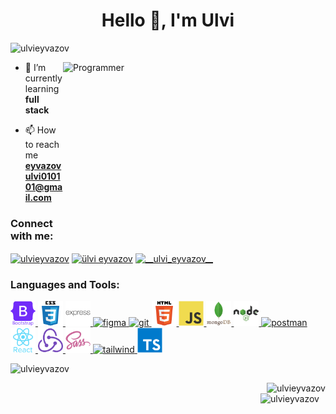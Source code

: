 <h1 align="center">Hello 👋, I'm Ulvi</h1>
<p align="left"> <img src="https://komarev.com/ghpvc/?username=ulvieyvazov&label=Profile%20views&color=0e75b6&style=flat" alt="ulvieyvazov" /> </p>
<img align="right"  alt="Programmer"  width="420" height="280"  src="https://media1.giphy.com/media/qgQUggAC3Pfv687qPC/giphy.gif?cid=6c09b9527gbh2346akupoz6e6w3jldnumw7y1u9r3mvboqfl&ep=v1_gifs_search&rid=giphy.gif&ct=g">


- 🌱 I’m currently learning **full stack**

- 📫 How to reach me **eyvazovulvi010101@gmail.com**

<h3 align="left">Connect with me:</h3>
<p align="left">
<a href="https://twitter.com/ulvieyvazov" target="blank"><img align="center"  src="https://raw.githubusercontent.com/rahuldkjain/github-profile-readme-generator/master/src/images/icons/Social/twitter.svg" alt="ulvieyvazov" height="30" width="40" /></a>
<a href="https://www.linkedin.com/feed/" target="blank"><img align="center" src="https://raw.githubusercontent.com/rahuldkjain/github-profile-readme-generator/master/src/images/icons/Social/linked-in-alt.svg" alt="ülvi̇ eyvazov" height="30" width="40" /></a>
<a href="https://instagram.com/__ulvi_eyvazov__" target="blank"><img align="center" src="https://raw.githubusercontent.com/rahuldkjain/github-profile-readme-generator/master/src/images/icons/Social/instagram.svg" alt="__ulvi_eyvazov__" height="30" width="40" /></a>
</p>

<h3 align="left">Languages and Tools:</h3>
<p align="left"> <a href="https://getbootstrap.com" target="_blank" rel="noreferrer"> <img src="https://raw.githubusercontent.com/devicons/devicon/master/icons/bootstrap/bootstrap-plain-wordmark.svg" alt="bootstrap" width="40" height="40"/> </a> <a href="https://www.w3schools.com/css/" target="_blank" rel="noreferrer"> <img src="https://raw.githubusercontent.com/devicons/devicon/master/icons/css3/css3-original-wordmark.svg" alt="css3" width="40" height="40"/> </a> <a href="https://expressjs.com" target="_blank" rel="noreferrer"> <img src="https://raw.githubusercontent.com/devicons/devicon/master/icons/express/express-original-wordmark.svg" alt="express" width="40" height="40"/> </a> <a href="https://www.figma.com/" target="_blank" rel="noreferrer"> <img src="https://www.vectorlogo.zone/logos/figma/figma-icon.svg" alt="figma" width="40" height="40"/> </a> <a href="https://git-scm.com/" target="_blank" rel="noreferrer"> <img src="https://www.vectorlogo.zone/logos/git-scm/git-scm-icon.svg" alt="git" width="40" height="40"/> </a> <a href="https://www.w3.org/html/" target="_blank" rel="noreferrer"> <img src="https://raw.githubusercontent.com/devicons/devicon/master/icons/html5/html5-original-wordmark.svg" alt="html5" width="40" height="40"/> </a> <a href="https://developer.mozilla.org/en-US/docs/Web/JavaScript" target="_blank" rel="noreferrer"> <img src="https://raw.githubusercontent.com/devicons/devicon/master/icons/javascript/javascript-original.svg" alt="javascript" width="40" height="40"/> </a> <a href="https://www.mongodb.com/" target="_blank" rel="noreferrer"> <img src="https://raw.githubusercontent.com/devicons/devicon/master/icons/mongodb/mongodb-original-wordmark.svg" alt="mongodb" width="40" height="40"/> </a> <a href="https://nodejs.org" target="_blank" rel="noreferrer"> <img src="https://raw.githubusercontent.com/devicons/devicon/master/icons/nodejs/nodejs-original-wordmark.svg" alt="nodejs" width="40" height="40"/> </a> <a href="https://postman.com" target="_blank" rel="noreferrer"> <img src="https://www.vectorlogo.zone/logos/getpostman/getpostman-icon.svg" alt="postman" width="40" height="40"/> </a> <a href="https://reactjs.org/" target="_blank" rel="noreferrer"> <img src="https://raw.githubusercontent.com/devicons/devicon/master/icons/react/react-original-wordmark.svg" alt="react" width="40" height="40"/> </a> <a href="https://redux.js.org" target="_blank" rel="noreferrer"> <img src="https://raw.githubusercontent.com/devicons/devicon/master/icons/redux/redux-original.svg" alt="redux" width="40" height="40"/> </a> <a href="https://sass-lang.com" target="_blank" rel="noreferrer"> <img src="https://raw.githubusercontent.com/devicons/devicon/master/icons/sass/sass-original.svg" alt="sass" width="40" height="40"/> </a> <a href="https://tailwindcss.com/" target="_blank" rel="noreferrer"> <img src="https://www.vectorlogo.zone/logos/tailwindcss/tailwindcss-icon.svg" alt="tailwind" width="40" height="40"/> </a> <a href="https://www.typescriptlang.org/" target="_blank" rel="noreferrer"> <img src="https://raw.githubusercontent.com/devicons/devicon/master/icons/typescript/typescript-original.svg" alt="typescript" width="40" height="40"/> </a> </p>

<p>&nbsp;<img align="left" width="400" height="225" src="https://github-readme-stats.vercel.app/api?username=ulvieyvazov&show_icons=true&locale=en" alt="ulvieyvazov" /></p>

<p><img align="right" src="https://github-readme-streak-stats.herokuapp.com/?user=ulvieyvazov&" alt="ulvieyvazov" /></p>

<p><img align="left" src="https://github-readme-stats.vercel.app/api/top-langs?username=ulvieyvazov&show_icons=true&locale=en&layout=compact" alt="ulvieyvazov" /></p>

